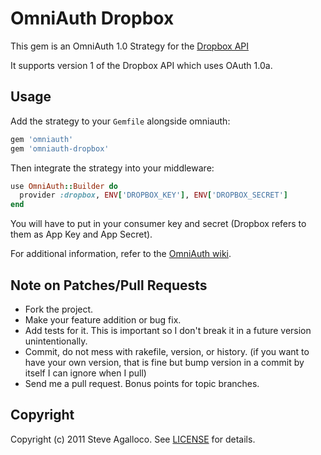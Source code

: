 OmniAuth Dropbox
================

This gem is an OmniAuth 1.0 Strategy for the [Dropbox API](https://www.dropbox.com/developers)

It supports version 1 of the Dropbox API which uses OAuth 1.0a.

Usage
-----

Add the strategy to your `Gemfile` alongside omniauth:

```ruby
gem 'omniauth'
gem 'omniauth-dropbox'
```

Then integrate the strategy into your middleware:

```ruby
use OmniAuth::Builder do
  provider :dropbox, ENV['DROPBOX_KEY'], ENV['DROPBOX_SECRET']
end
```

You will have to put in your consumer key and secret (Dropbox refers to them as App Key and App Secret).

For additional information, refer to the [OmniAuth wiki](https://github.com/intridea/omniauth/wiki).

Note on Patches/Pull Requests
-----------------------------

* Fork the project.
* Make your feature addition or bug fix.
* Add tests for it. This is important so I don't break it in a
  future version unintentionally.
* Commit, do not mess with rakefile, version, or history.
  (if you want to have your own version, that is fine but bump version in a commit by itself I can ignore when I pull)
* Send me a pull request. Bonus points for topic branches.

Copyright
---------

Copyright (c) 2011 Steve Agalloco. See [LICENSE](https://github.com/spagalloco/omniauth-dropbox/blob/master/LICENSE.md) for details.